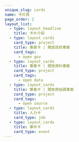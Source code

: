 ```yaml
---
unique_slug: cards
name: 卡片頁
page_order: 2
layout_list:
  - type: layout_headline
    title: 卡片介紹
  - type: layout_cards
    card_type: project
    title: 專案卡 | 開放政府專案
    card_tags:
      - open gov
  - type: layout_cards
    title: 專案卡 | 開放資料專案
    card_type: project
    card_tags:
      - open data
  - type: layout_cards
    title: 專案卡 | 開放原始碼專案
    card_type: project
    card_tags:
      - open source
  - type: layout_cards
    title: 人力卡
    card_type: job
  - type: layout_cards
    title: 事件卡
    card_type: event
---
```

